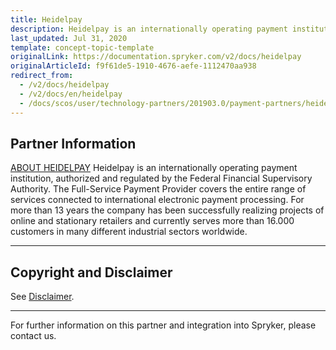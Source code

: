 ```yaml
---
title: Heidelpay
description: Heidelpay is an internationally operating payment institution, authorized and regulated by the Federal Financial Supervisory Authority.
last_updated: Jul 31, 2020
template: concept-topic-template
originalLink: https://documentation.spryker.com/v2/docs/heidelpay
originalArticleId: f9f61de5-1910-4676-aefe-1112470aa938
redirect_from:
  - /v2/docs/heidelpay
  - /v2/docs/en/heidelpay
  - /docs/scos/user/technology-partners/201903.0/payment-partners/heidelpay/heidelpay.html
---
```


## Partner Information

[ABOUT HEIDELPAY](https://www.heidelpay.de/)
Heidelpay is an internationally operating payment institution, authorized and regulated by the Federal Financial Supervisory Authority. The Full-Service Payment Provider covers the entire range of services connected to international electronic payment processing. For more than 13 years the company has been successfully realizing projects of online and stationary retailers and currently serves more than 16.000 customers in many different industrial sectors worldwide.

---

## Copyright and Disclaimer

See [Disclaimer](https://github.com/spryker/spryker-documentation).

---
For further information on this partner and integration into Spryker, please contact us.

<div class="hubspot-forms hubspot-forms--docs">
<div class="hubspot-form" id="hubspot-partners-1">
            <div class="script-embed" data-code="
                                            hbspt.forms.create({
				                                portalId: '2770802',
				                                formId: '163e11fb-e833-4638-86ae-a2ca4b929a41',
              	                                onFormReady: function() {
              		                                const hbsptInit = new CustomEvent('hbsptInit', {bubbles: true});
              		                                document.querySelector('#hubspot-partners-1').dispatchEvent(hbsptInit);
              	                                }
				                            });
            "></div>
</div>
</div>

